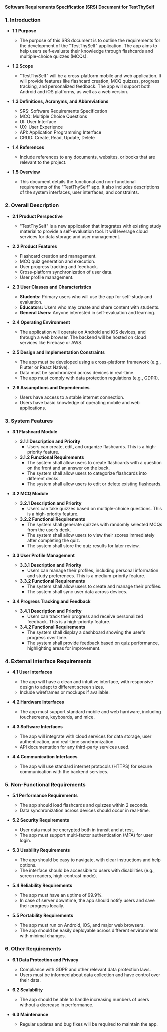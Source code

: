 **Software Requirements Specification (SRS) Document for TestThySelf**

### 1. Introduction
   - **1.1 Purpose**
     - The purpose of this SRS document is to outline the requirements for the development of the "TestThySelf" application. The app aims to help users self-evaluate their knowledge through flashcards and multiple-choice quizzes (MCQs).

   - **1.2 Scope**
     - "TestThySelf" will be a cross-platform mobile and web application. It will provide features like flashcard creation, MCQ quizzes, progress tracking, and personalized feedback. The app will support both Android and iOS platforms, as well as a web version.

   - **1.3 Definitions, Acronyms, and Abbreviations**
     - SRS: Software Requirements Specification
     - MCQ: Multiple Choice Questions
     - UI: User Interface
     - UX: User Experience
     - API: Application Programming Interface
     - CRUD: Create, Read, Update, Delete

   - **1.4 References**
     - Include references to any documents, websites, or books that are relevant to the project.

   - **1.5 Overview**
     - This document details the functional and non-functional requirements of the "TestThySelf" app. It also includes descriptions of the system interfaces, user interfaces, and constraints.

### 2. Overall Description
   - **2.1 Product Perspective**
     - "TestThySelf" is a new application that integrates with existing study material to provide a self-evaluation tool. It will leverage cloud services for data storage and user management.

   - **2.2 Product Features**
     - Flashcard creation and management.
     - MCQ quiz generation and execution.
     - User progress tracking and feedback.
     - Cross-platform synchronization of user data.
     - User profile management.

   - **2.3 User Classes and Characteristics**
     - **Students:** Primary users who will use the app for self-study and evaluation.
     - **Educators:** Users who may create and share content with students.
     - **General Users:** Anyone interested in self-evaluation and learning.

   - **2.4 Operating Environment**
     - The application will operate on Android and iOS devices, and through a web browser. The backend will be hosted on cloud services like Firebase or AWS.

   - **2.5 Design and Implementation Constraints**
     - The app must be developed using a cross-platform framework (e.g., Flutter or React Native).
     - Data must be synchronized across devices in real-time.
     - The app must comply with data protection regulations (e.g., GDPR).

   - **2.6 Assumptions and Dependencies**
     - Users have access to a stable internet connection.
     - Users have basic knowledge of operating mobile and web applications.

### 3. System Features
   - **3.1 Flashcard Module**
     - **3.1.1 Description and Priority**
       - Users can create, edit, and organize flashcards. This is a high-priority feature.
     - **3.1.2 Functional Requirements**
       - The system shall allow users to create flashcards with a question on the front and an answer on the back.
       - The system shall allow users to categorize flashcards into different decks.
       - The system shall allow users to edit or delete existing flashcards.

   - **3.2 MCQ Module**
     - **3.2.1 Description and Priority**
       - Users can take quizzes based on multiple-choice questions. This is a high-priority feature.
     - **3.2.2 Functional Requirements**
       - The system shall generate quizzes with randomly selected MCQs from the user’s deck.
       - The system shall allow users to view their scores immediately after completing the quiz.
       - The system shall store the quiz results for later review.

   - **3.3 User Profile Management**
     - **3.3.1 Description and Priority**
       - Users can manage their profiles, including personal information and study preferences. This is a medium-priority feature.
     - **3.3.2 Functional Requirements**
       - The system shall allow users to create and manage their profiles.
       - The system shall sync user data across devices.

   - **3.4 Progress Tracking and Feedback**
     - **3.4.1 Description and Priority**
       - Users can track their progress and receive personalized feedback. This is a high-priority feature.
     - **3.4.2 Functional Requirements**
       - The system shall display a dashboard showing the user's progress over time.
       - The system shall provide feedback based on quiz performance, highlighting areas for improvement.

### 4. External Interface Requirements
   - **4.1 User Interfaces**
     - The app will have a clean and intuitive interface, with responsive design to adapt to different screen sizes.
     - Include wireframes or mockups if available.

   - **4.2 Hardware Interfaces**
     - The app must support standard mobile and web hardware, including touchscreens, keyboards, and mice.

   - **4.3 Software Interfaces**
     - The app will integrate with cloud services for data storage, user authentication, and real-time synchronization.
     - API documentation for any third-party services used.

   - **4.4 Communication Interfaces**
     - The app will use standard internet protocols (HTTPS) for secure communication with the backend services.

### 5. Non-Functional Requirements
   - **5.1 Performance Requirements**
     - The app should load flashcards and quizzes within 2 seconds.
     - Data synchronization across devices should occur in real-time.

   - **5.2 Security Requirements**
     - User data must be encrypted both in transit and at rest.
     - The app must support multi-factor authentication (MFA) for user login.

   - **5.3 Usability Requirements**
     - The app should be easy to navigate, with clear instructions and help options.
     - The interface should be accessible to users with disabilities (e.g., screen readers, high-contrast mode).

   - **5.4 Reliability Requirements**
     - The app must have an uptime of 99.9%.
     - In case of server downtime, the app should notify users and save their progress locally.

   - **5.5 Portability Requirements**
     - The app must run on Android, iOS, and major web browsers.
     - The app should be easily deployable across different environments with minimal changes.

### 6. Other Requirements
   - **6.1 Data Protection and Privacy**
     - Compliance with GDPR and other relevant data protection laws.
     - Users must be informed about data collection and have control over their data.

   - **6.2 Scalability**
     - The app should be able to handle increasing numbers of users without a decrease in performance.

   - **6.3 Maintenance**
     - Regular updates and bug fixes will be required to maintain the app.
